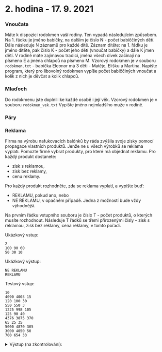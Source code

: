 # 2. hodina - 17. 9. 2021

### Vnoučata

Máte k dispozici rodokmen vaší rodiny. Ten vypadá následujícím způsobem.
Na 1. řádku je jméno babičky, na dalším je číslo N - počet babiččiných dětí. Dále následuje N záznamů pro každé dítě.
Záznam dítěte: na 1. řádku je jméno dítěte, pak číslo K - počet jeho dětí (vnoučat babičky) a dále K jmen dětí.
V rodině máte zajímavou tradici, jména všech dívek začínají na písmeno E a jména chlapců na písmeno M.
Vzorový rodokmen je v souboru `rodokmen.txt` - babička Eleonor má 3 děti - Matěje, Elišku a Martina.
Napište program, který pro libovolný rodokmen vypíše počet babiččiných vnoučat a kolik z nich je děvčat a kolik chlapců.

### Mlaďoch

Do rodokmenu jste doplnili ke každé osobě i její věk. Vzorový rodokmen je v souboru `rodokmen_vek.txt`
Vypište jméno nejmladšího muže v rodině.

### Páry


### Reklama

Firma na výrobu nafukovacích balónků by ráda zvýšila svoje zisky pomocí propagace vlastních produktů. Jenže ne u všech výrobků se reklama vyplatí. Pomozte firmě vybrat produkty, pro které má objednat reklamu.
Pro každý produkt dostanete:
- zisk s reklamou,
- zisk bez reklamy,
- cenu reklamy.

Pro každý produkt rozhodněte, zda se reklama vyplatí, a vypište buď:
- REKLAMU, pokud ano, nebo
- NE REKLAMU, v opačném případě.
Jedna z možností bude vždy výhodnější.

Na prvním řádku vstupního souboru je číslo T - počet produktů, o kterých musíte rozhodnout.
Následuje T řádků se třemi přirozenými čísly – zisk s reklamou, zisk bez reklamy, cena reklamy, v tomto pořadí.

Ukázkový vstup:
```
2
100 90 60
50 30 10
```
Ukázkový výstup:
```
NE REKLAMU
REKLAMU
```

Testový vstup:
```
10
4090 4003 15
120 100 30
550 550 3
1225 998 105
125 90 40
4376 3875 370
65 25 35
5000 4870 305
3000 4050 50
700 654 33

```

<details>
<summary>Výstup (na zkontrolování):</summary>
REKLAMU
  
NE REKLAMU

NE REKLAMU

REKLAMU

NE REKLAMU

REKLAMU

REKLAMU

NE REKLAMU

NE REKLAMU

REKLAMU

</details>
